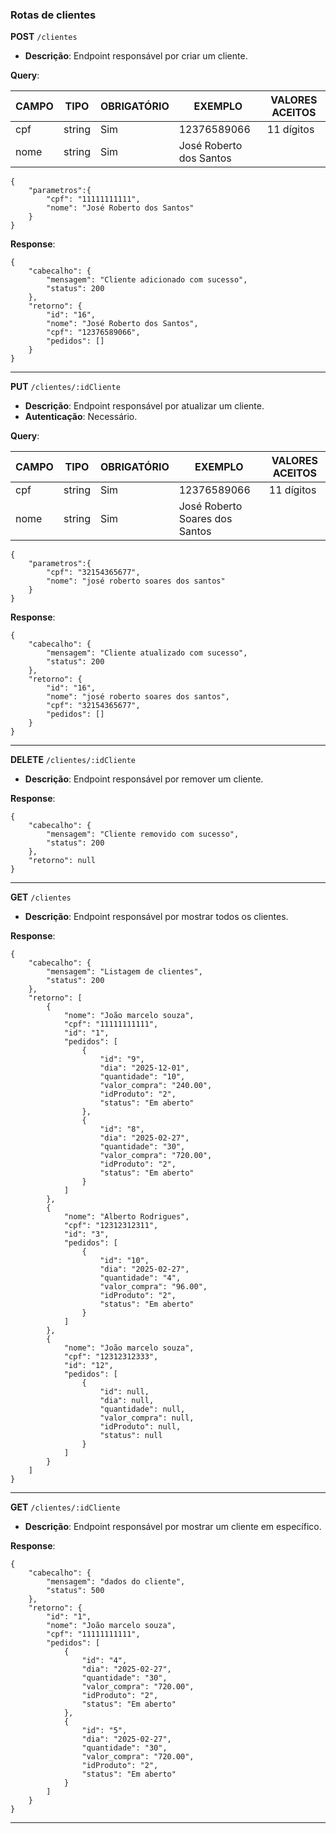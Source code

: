 ### Rotas de clientes

**POST** `/clientes`

- **Descrição**: Endpoint responsável por criar um cliente.

**Query**:

| CAMPO        | TIPO   | OBRIGATÓRIO   | EXEMPLO                 | VALORES ACEITOS   |
| ------------ | ------ | ------------- | ----------------------- | ----------------- |
| cpf          | string | Sim           | 12376589066             | 11 dígitos        |
| nome         | string | Sim           | José Roberto dos Santos |                   |

```
{
    "parametros":{
        "cpf": "11111111111",
        "nome": "José Roberto dos Santos"
    }
}
```

**Response**:

```
{
    "cabecalho": {
        "mensagem": "Cliente adicionado com sucesso",
        "status": 200
    },
    "retorno": {
        "id": "16",
        "nome": "José Roberto dos Santos",
        "cpf": "12376589066",
        "pedidos": []
    }
}
```

---

**PUT** `/clientes/:idCliente`

- **Descrição**: Endpoint responsável por atualizar um cliente.
- **Autenticação**: Necessário.

**Query**:

| CAMPO        | TIPO   | OBRIGATÓRIO   | EXEMPLO                        | VALORES ACEITOS   |
| ------------ | ------ | ------------- | ------------------------------ | ----------------- |
| cpf          | string | Sim           | 12376589066                    | 11 dígitos        |
| nome         | string | Sim           | José Roberto Soares dos Santos |                   |

```
{
    "parametros":{
        "cpf": "32154365677",
        "nome": "josé roberto soares dos santos"
    }
}
```

**Response**:

```
{
    "cabecalho": {
        "mensagem": "Cliente atualizado com sucesso",
        "status": 200
    },
    "retorno": {
        "id": "16",
        "nome": "josé roberto soares dos santos",
        "cpf": "32154365677",
        "pedidos": []
    }
}
```

---

**DELETE** `/clientes/:idCliente`

- **Descrição**: Endpoint responsável por remover um cliente.

**Response**:

```
{
    "cabecalho": {
        "mensagem": "Cliente removido com sucesso",
        "status": 200
    },
    "retorno": null
}
```

---

**GET** `/clientes`

- **Descrição**: Endpoint responsável por mostrar todos os clientes.

**Response**:

```
{
    "cabecalho": {
        "mensagem": "Listagem de clientes",
        "status": 200
    },
    "retorno": [
        {
            "nome": "João marcelo souza",
            "cpf": "11111111111",
            "id": "1",
            "pedidos": [
                {
                    "id": "9",
                    "dia": "2025-12-01",
                    "quantidade": "10",
                    "valor_compra": "240.00",
                    "idProduto": "2",
                    "status": "Em aberto"
                },
                {
                    "id": "8",
                    "dia": "2025-02-27",
                    "quantidade": "30",
                    "valor_compra": "720.00",
                    "idProduto": "2",
                    "status": "Em aberto"
                }
            ]
        },
        {
            "nome": "Alberto Rodrigues",
            "cpf": "12312312311",
            "id": "3",
            "pedidos": [
                {
                    "id": "10",
                    "dia": "2025-02-27",
                    "quantidade": "4",
                    "valor_compra": "96.00",
                    "idProduto": "2",
                    "status": "Em aberto"
                }
            ]
        },
        {
            "nome": "João marcelo souza",
            "cpf": "12312312333",
            "id": "12",
            "pedidos": [
                {
                    "id": null,
                    "dia": null,
                    "quantidade": null,
                    "valor_compra": null,
                    "idProduto": null,
                    "status": null
                }
            ]
        }
    ]
}
```

---

**GET** `/clientes/:idCliente`

- **Descrição**: Endpoint responsável por mostrar um cliente em específico.

**Response**:

```
{
    "cabecalho": {
        "mensagem": "dados do cliente",
        "status": 500
    },
    "retorno": {
        "id": "1",
        "nome": "João marcelo souza",
        "cpf": "11111111111",
        "pedidos": [
            {
                "id": "4",
                "dia": "2025-02-27",
                "quantidade": "30",
                "valor_compra": "720.00",
                "idProduto": "2",
                "status": "Em aberto"
            },
            {
                "id": "5",
                "dia": "2025-02-27",
                "quantidade": "30",
                "valor_compra": "720.00",
                "idProduto": "2",
                "status": "Em aberto"
            }
        ]
    }
}

```

---
